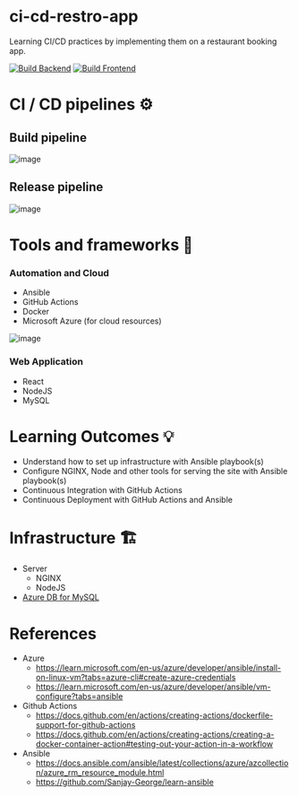 # ci-cd-restro-app 
Learning CI/CD practices by implementing them on a restaurant booking app. 

[![Build Backend](https://github.com/Sanjay-George/ci-cd-restro-app/actions/workflows/build_backend.yml/badge.svg)](https://github.com/Sanjay-George/ci-cd-restro-app/actions/workflows/build_backend.yml)
[![Build Frontend](https://github.com/Sanjay-George/ci-cd-restro-app/actions/workflows/build_frontend.yml/badge.svg)](https://github.com/Sanjay-George/ci-cd-restro-app/actions/workflows/build_frontend.yml)

# CI / CD pipelines ⚙️

## Build pipeline      
![image](https://github.com/Sanjay-George/ci-cd-restro-app/assets/10389062/17ea951f-d1c2-495a-b26d-1c04b1ec5272)


## Release pipeline
![image](https://github.com/Sanjay-George/ci-cd-restro-app/assets/10389062/a446eb66-9958-4086-83b1-01b31c558540)


# Tools and frameworks 🚜
### Automation and Cloud
- Ansible
- GitHub Actions
- Docker
- Microsoft Azure (for cloud resources)
  
![image](https://github.com/Sanjay-George/ci-cd-restro-app/assets/10389062/ae85f3d2-11c5-4937-b741-85a9a1f92dc1)

### Web Application
- React
- NodeJS
- MySQL

# Learning Outcomes 💡

- Understand how to set up infrastructure with Ansible playbook(s)
- Configure NGINX, Node and other tools for serving the site with Ansible playbook(s)
- Continuous Integration with GitHub Actions
- Continuous Deployment with GitHub Actions and Ansible

# Infrastructure 🏗️

- Server
    - NGINX
    - NodeJS
- [Azure DB for MySQL](https://azure.microsoft.com/en-in/products/mysql)

# References
- Azure 
    - https://learn.microsoft.com/en-us/azure/developer/ansible/install-on-linux-vm?tabs=azure-cli#create-azure-credentials
    - https://learn.microsoft.com/en-us/azure/developer/ansible/vm-configure?tabs=ansible
- Github Actions
    - https://docs.github.com/en/actions/creating-actions/dockerfile-support-for-github-actions
    - https://docs.github.com/en/actions/creating-actions/creating-a-docker-container-action#testing-out-your-action-in-a-workflow
- Ansible
    - https://docs.ansible.com/ansible/latest/collections/azure/azcollection/azure_rm_resource_module.html
    - https://github.com/Sanjay-George/learn-ansible
